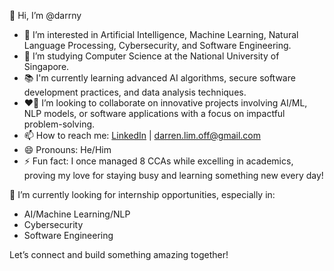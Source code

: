👋 Hi, I’m @darrny

-	👀 I’m interested in Artificial Intelligence, Machine Learning, Natural Language Processing, Cybersecurity, and Software Engineering.
- 🌱 I’m studying Computer Science at the National University of Singapore.
- 📚 I'm currently learning advanced AI algorithms, secure software development practices, and data analysis techniques.
- ❤️‍🔥 I’m looking to collaborate on innovative projects involving AI/ML, NLP models, or software applications with a focus on impactful problem-solving.
-	📫 How to reach me: [LinkedIn](https://www.linkedin.com/in/darren-lim-2542a0293/) | darren.lim.off@gmail.com
-	😄 Pronouns: He/Him
-	⚡ Fun fact: I once managed 8 CCAs while excelling in academics, proving my love for staying busy and learning something new every day!

🚀 I’m currently looking for internship opportunities, especially in:
- AI/Machine Learning/NLP
- Cybersecurity
- Software Engineering

Let’s connect and build something amazing together!
